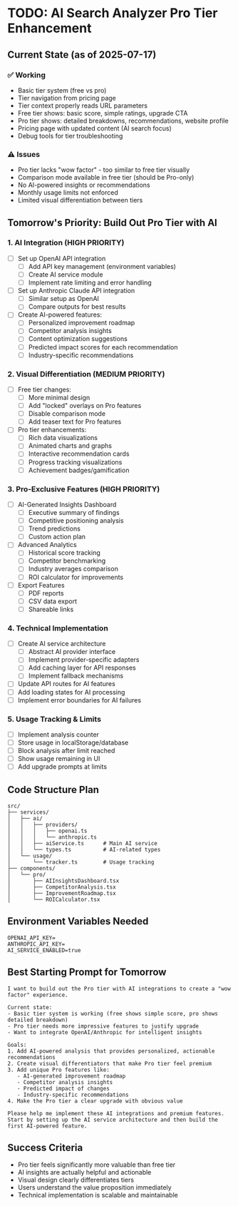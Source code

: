 # TODO: AI Search Analyzer Pro Tier Enhancement

## Current State (as of 2025-07-17)

### ✅ Working

- Basic tier system (free vs pro)
- Tier navigation from pricing page
- Tier context properly reads URL parameters
- Free tier shows: basic score, simple ratings, upgrade CTA
- Pro tier shows: detailed breakdowns, recommendations, website profile
- Pricing page with updated content (AI search focus)
- Debug tools for tier troubleshooting

### ⚠️ Issues

- Pro tier lacks "wow factor" - too similar to free tier visually
- Comparison mode available in free tier (should be Pro-only)
- No AI-powered insights or recommendations
- Monthly usage limits not enforced
- Limited visual differentiation between tiers

## Tomorrow's Priority: Build Out Pro Tier with AI

### 1. AI Integration (HIGH PRIORITY)

- [ ] Set up OpenAI API integration
  - [ ] Add API key management (environment variables)
  - [ ] Create AI service module
  - [ ] Implement rate limiting and error handling
- [ ] Set up Anthropic Claude API integration
  - [ ] Similar setup as OpenAI
  - [ ] Compare outputs for best results
- [ ] Create AI-powered features:
  - [ ] Personalized improvement roadmap
  - [ ] Competitor analysis insights
  - [ ] Content optimization suggestions
  - [ ] Predicted impact scores for each recommendation
  - [ ] Industry-specific recommendations

### 2. Visual Differentiation (MEDIUM PRIORITY)

- [ ] Free tier changes:
  - [ ] More minimal design
  - [ ] Add "locked" overlays on Pro features
  - [ ] Disable comparison mode
  - [ ] Add teaser text for Pro features
- [ ] Pro tier enhancements:
  - [ ] Rich data visualizations
  - [ ] Animated charts and graphs
  - [ ] Interactive recommendation cards
  - [ ] Progress tracking visualizations
  - [ ] Achievement badges/gamification

### 3. Pro-Exclusive Features (HIGH PRIORITY)

- [ ] AI-Generated Insights Dashboard
  - [ ] Executive summary of findings
  - [ ] Competitive positioning analysis
  - [ ] Trend predictions
  - [ ] Custom action plan
- [ ] Advanced Analytics
  - [ ] Historical score tracking
  - [ ] Competitor benchmarking
  - [ ] Industry averages comparison
  - [ ] ROI calculator for improvements
- [ ] Export Features
  - [ ] PDF reports
  - [ ] CSV data export
  - [ ] Shareable links

### 4. Technical Implementation

- [ ] Create AI service architecture
  - [ ] Abstract AI provider interface
  - [ ] Implement provider-specific adapters
  - [ ] Add caching layer for API responses
  - [ ] Implement fallback mechanisms
- [ ] Update API routes for AI features
- [ ] Add loading states for AI processing
- [ ] Implement error boundaries for AI failures

### 5. Usage Tracking & Limits

- [ ] Implement analysis counter
- [ ] Store usage in localStorage/database
- [ ] Block analysis after limit reached
- [ ] Show usage remaining in UI
- [ ] Add upgrade prompts at limits

## Code Structure Plan

```
src/
├── services/
│   ├── ai/
│   │   ├── providers/
│   │   │   ├── openai.ts
│   │   │   └── anthropic.ts
│   │   ├── aiService.ts      # Main AI service
│   │   └── types.ts          # AI-related types
│   └── usage/
│       └── tracker.ts        # Usage tracking
├── components/
│   └── pro/
│       ├── AIInsightsDashboard.tsx
│       ├── CompetitorAnalysis.tsx
│       ├── ImprovementRoadmap.tsx
│       └── ROICalculator.tsx
```

## Environment Variables Needed

```
OPENAI_API_KEY=
ANTHROPIC_API_KEY=
AI_SERVICE_ENABLED=true
```

## Best Starting Prompt for Tomorrow

```
I want to build out the Pro tier with AI integrations to create a "wow factor" experience.

Current state:
- Basic tier system is working (free shows simple score, pro shows detailed breakdown)
- Pro tier needs more impressive features to justify upgrade
- Want to integrate OpenAI/Anthropic for intelligent insights

Goals:
1. Add AI-powered analysis that provides personalized, actionable recommendations
2. Create visual differentiators that make Pro tier feel premium
3. Add unique Pro features like:
   - AI-generated improvement roadmap
   - Competitor analysis insights
   - Predicted impact of changes
   - Industry-specific recommendations
4. Make the Pro tier a clear upgrade with obvious value

Please help me implement these AI integrations and premium features. Start by setting up the AI service architecture and then build the first AI-powered feature.
```

## Success Criteria

- Pro tier feels significantly more valuable than free tier
- AI insights are actually helpful and actionable
- Visual design clearly differentiates tiers
- Users understand the value proposition immediately
- Technical implementation is scalable and maintainable
